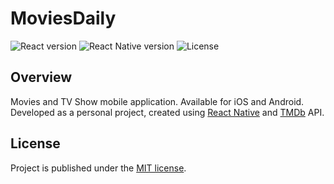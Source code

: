 # MoviesDaily

![React version](https://img.shields.io/badge/react-16.13-green.svg)
![React Native version](https://img.shields.io/badge/react--native-0.63-blue.svg)
![License](https://img.shields.io/badge/license-MIT-red)

## Overview

Movies and TV Show mobile application. Available for iOS and Android.
Developed as a personal project, created using [React Native](https://facebook.github.io/react-native/) and [TMDb](https://www.themoviedb.org/) API.

## License

Project is published under the [MIT license](/LICENSE.md).

